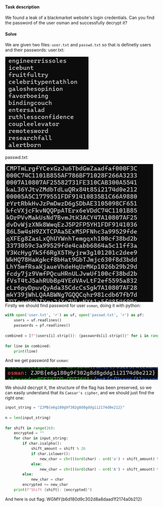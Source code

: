 #### Task description
We found a leak of a blackmarket website's login credentials. Can you find the password of the user osman and successfully decrypt it?

#### Solve
We are given two files: `user.txt` and `passwd.txt` so that is definetly users and their passwords:
user.txt:

![My Image](Pasted_image_20241229055643.png)

passwd.txt:

![My Image](Pasted_image_20241229055718.png)
Firstly we should find password for user `osman`, doing it with python:
```python
with open('user.txt', 'r') as uf, open('passwd.txt', 'r') as pf:
    users = uf.readlines()
    passwords = pf.readlines()

combined = [f"{users[i].strip()}: {passwords[i].strip()}" for i in range(len(users))]

for line in combined:
    print(line)
```
And we get password for `osman`:

![My Image](Pasted_image_20241229060120.png)

We should decrypt it, the structure of the flag has been preserved, so we can easily understand that its `Caesar's cipher`, and we should just find the right one:
```python
input_string = "ZJPB{e6g180g9f302g8d8gddg1i2174d0e212}"

n = len(input_string)

for shift in range(26):
    encrypted = ""
    for char in input_string:
        if char.isalpha():
            shift_amount = shift % 26
            if char.islower():
                new_char = chr(((ord(char) - ord('a') + shift_amount) % 26) + ord('a'))
            else:
                new_char = chr(((ord(char) - ord('A') + shift_amount) % 26) + ord('A'))
        else:
            new_char = char
        encrypted += new_char
    print(f"Shift {shift}: {encrypted}")
```
And here is out flag: WGMY{b6d180d9c302d8a8daad1f2174a0b212}
